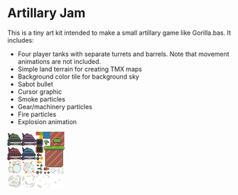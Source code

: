 # Artillary Jam

This is a tiny art kit intended to make a small artillary game like Gorilla.bas. It includes:

- Four player tanks with separate turrets and barrels. Note that movement animations are not included.
- Simple land terrain for creating TMX maps
- Background color tile for background sky
- Sabot bullet
- Cursor graphic
- Smoke particles
- Gear/machinery particles
- Fire particles
- Explosion animation

![Artillary Jam art pack](./artillaryJam.png)
